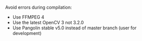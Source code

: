 Avoid errors during compilation:
- Use FFMPEG 4
- Use the latest OpenCV 3 not 3.2.0
- Use Pangolin stable v5.0 instead of master branch (user for development)
